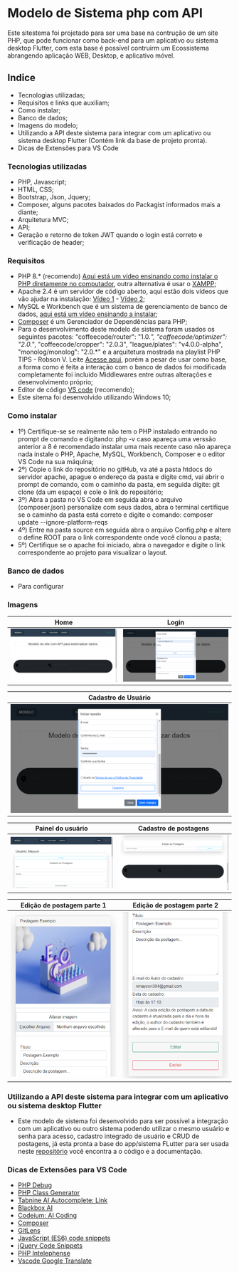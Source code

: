 # Modelo de Sistema php com API
Este sitestema foi projetado para ser uma base na contrução de um site PHP, que pode funcionar como back-end para um aplicativo ou sistema desktop Flutter, com esta base é possível contruirm um Ecossistema abrangendo aplicação WEB, Desktop, e aplicativo móvel.

## Indice
- Tecnologias utilizadas;
- Requisitos e links que auxiliam;
- Como instalar;
- Banco de dados;
- Imagens do modelo;
- Utilizando a API deste sistema para integrar com um aplicativo ou sistema desktop Flutter (Contém link da base de projeto pronta).
- Dicas de Extensões para VS Code

### Tecnologias utilizadas
- PHP, Javascript;
- HTML, CSS;
- Bootstrap, Json, Jquery;
- Composer, alguns pacotes baixados do Packagist informados mais a diante;
- Arquitetura MVC;
- API;
- Geração e retorno de token JWT quando o login está correto e verificação de header;
### Requisitos
- PHP 8.* (recomendo) <a href="https://www.youtube.com/watch?v=HzIXZVctwI8&t=65s" target="_blank">Aqui está um vídeo ensinando como instalar o PHP diretamente no computador</a>, outra alternativa é usar o <a href="https://www.apachefriends.org/pt_br/index.html" target="_blank">XAMPP</a>;
-  Apache 2.4 é um servidor de código aberto, aqui estão dois vídeos que vão ajudar na instalação: <a href="https://www.youtube.com/watch?v=IvcdwaDs-ik" target="_blank">Vídeo 1</a> - <a href="https://www.youtube.com/watch?v=Y60Vvd4lhtg&t=27s" target="_blank">Vídeo 2</a>;
- MySQL e Workbench que é um sistema de gerenciamento de banco de dados, <a href="https://www.youtube.com/watch?v=IeTbZOxEwGc" target="_blank">aqui está um vídeo ensinando a instalar</a>;
- <a href="https://getcomposer.org" target="_blank">Composer</a> é um Gerenciador de Dependências para PHP;
- Para o desenvolvimento deste modelo de sistema foram usados os seguintes pacotes: "coffeecode/router": "1.0.*", "coffeecode/optimizer": "2.0.*", "coffeecode/cropper": "2.0.3", "league/plates": "v4.0.0-alpha", "monolog/monolog": "2.0.*" e a arquitetura mostrada na playlist PHP TIPS - Robson V. Leite <a href="https://youtube.com/playlist?list=PLi_gvjv-JgXqsmCAOrueT1-4JrnMW8_Gg" target="_blank">Acesse aqui</a>, porém a pesar de usar como base, a forma como é feita a interação com o banco de dados foi modificada completamente foi incluido Middlewares entre outras alterações e desenvolvimento próprio;
- Editor de código <a href="https://code.visualstudio.com/" target="_blank">VS code</a> (recomendo);
- Este sitema foi desenvolvido utilizando Windows 10;

### Como instalar
- 1º) Certifique-se se realmente não tem o PHP instalado entrando no prompt de comando e digitando: php -v caso apareça uma verssão anterior a 8 é recomendado instalar uma mais recente caso não apareça nada instale o PHP, Apache, MySQL, Workbench, Composer e o editor VS Code na sua máquina;
- 2º) Copie o link do repositório no gitHub, va até a pasta htdocs do servidor apache, apague o endereço da pasta e digite cmd, vai abrir o prompt de comando, com o caminho da pasta, em seguida digite: git clone (da um espaço) e cole o link do repositório;
- 3º) Abra a pasta no VS Code em seguida abra o arquivo (composer.json) personalize com seus dados, abra o terminal certifique se o caminho da pasta está correto e digite o comando: composer update --ignore-platform-reqs
- 4º) Entre na pasta source em seguida abra o arquivo Config.php e altere o define ROOT para o link correspondente onde você clonou a pasta;
- 5º) Certifique se o apache foi iniciado, abra o navegador e digite o link correspondente ao projeto para visualizar o layout.

### Banco de dados
- Para configurar 

### Imagens
| Home                                                   | Login                                                                                        |
| ------------------------------------------------------ | -------------------------------------------------------------------------------------------- |
| ![Imagem 1](theme/assets/img/documentation/home.PNG)   | ![Imagem 2](theme/assets/img/documentation/janela_de_login_e_cadastro_de_usuario_parte_1.PNG)|

| Cadastro de Usuário                                    |
| ------------------------------------------------------ |
| ![Imagem 1](theme/assets/img/documentation/janela_de_login_e_cadastro_de_usuario_parte_2.PNG) |


| Painel do usuário                                                         | Cadastro de postagens                                        |
| ------------------------------------------------------------------------- | ------------------------------------------------------------ |
| ![Imagem 1](theme/assets/img/documentation/painel_de_usuario_parte_1.PNG) | ![Imagem 2](theme/assets/img/documentation/painel_de_usuario_parte_3.PNG)

| Edição de postagem parte 1                                                         | Edição de postagem parte 2                                   |
| ---------------------------------------------------------------------------------- | ------------------------------------------------------------ |
| ![Imagem 1](theme/assets/img/documentation/exemplo_edicao_de_postagem_parte_1.PNG) | ![Imagem 2](theme/assets/img/documentation/exemplo_edicao_de_postagem_parte_2.PNG)

### Utilizando a API deste sistema para integrar com um aplicativo ou sistema desktop Flutter
- Este modelo de sistema foi desenvolvido para ser possível a integração com um aplicativo ou outro sistema podendo utilizar o mesmo usuário e senha para acesso, cadastro integrado de usuário e CRUD de postagens, já esta pronta a base do app/sistema FLutter para ser usada neste <a href="https://github.com/Maycon-crz/flutter_login_completo_com_api_php" target="_blank">repositório</a> você encontra a o código e a documentação.

### Dicas de Extensões para VS Code
- <a href="https://marketplace.visualstudio.com/items?itemName=xdebug.php-debug" target="_blank">PHP Debug</a>
- <a href="https://marketplace.visualstudio.com/items?itemName=damianbal.vs-phpclassgen" target="_blank">PHP Class Generator</a>
- <a href="https://marketplace.visualstudio.com/items?itemName=TabNine.tabnine-vscode" target="_blank">Tabnine AI Autocomplete: Link</a>
- <a href="https://marketplace.visualstudio.com/items?itemName=Blackboxapp.blackbox" target="_blank">Blackbox AI</a>
- <a href="https://marketplace.visualstudio.com/items?itemName=Codeium.codeium" target="_blank">Codeium: AI Coding</a>
- <a href="https://marketplace.visualstudio.com/items?itemName=DEVSENSE.composer-php-vscode" target="_blank">Composer</a>
- <a href="https://marketplace.visualstudio.com/items?itemName=eamodio.gitlens" target="_blank">GitLens</a>
- <a href="https://marketplace.visualstudio.com/items?itemName=xabikos.JavaScriptSnippets" target="_blank">JavaScript (ES6) code snippets</a>
- <a href="https://marketplace.visualstudio.com/items?itemName=donjayamanne.jquerysnippets" target="_blank">jQuery Code Snippets</a>
- <a href="https://marketplace.visualstudio.com/items?itemName=bmewburn.vscode-intelephense-client" target="_blank">PHP Intelephense</a>
- <a href="https://marketplace.visualstudio.com/items?itemName=funkyremi.vscode-google-translate" target="_blank">Vscode Google Translate</a>
